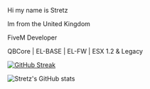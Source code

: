 Hi my name is Stretz

Im from the United Kingdom

FiveM Developer

QBCore | EL-BASE | EL-FW | ESX 1.2 & Legacy


[![GitHub Streak](https://streak-stats.demolab.com/?user=stretz)](https://git.io/streak-stats)

![Stretz's GitHub stats](https://github-readme-stats.vercel.app/api?username=stretz&hide=contribs,prs)

